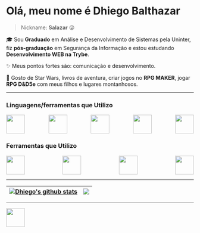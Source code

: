 # Olá, meu nome é Dhiego Balthazar
> Nickname: **Salazar** :stuck_out_tongue_closed_eyes:

🎓 Sou **Graduado** em Análise e Desenvolvimento de Sistemas pela Uninter, fiz **pós-graduação** em Segurança da Informação e estou estudando **Desenvolvimento WEB na Trybe**.

✨ Meus pontos fortes são: comunicação e desenvolvimento.

🎲 Gosto de Star Wars, livros de aventura, criar jogos no **RPG MAKER**, jogar **RPG D&D5e** com meus filhos e lugares montanhosos.

<hr>

### Linguagens/ferramentas que Utilizo

<div style="display: flex; justify-content: space-between; width: 100%;">
<img src="https://cdn.jsdelivr.net/gh/devicons/devicon/icons/html5/html5-plain-wordmark.svg" width="50px"/>

<img src="https://cdn.jsdelivr.net/gh/devicons/devicon/icons/css3/css3-plain-wordmark.svg" width="50px"/>
          
<img src="https://cdn.jsdelivr.net/gh/devicons/devicon/icons/php/php-plain.svg" width="50px"/>

<img src="https://cdn.jsdelivr.net/gh/devicons/devicon/icons/javascript/javascript-plain.svg" width="50px"/>
          
<img src="https://cdn.jsdelivr.net/gh/devicons/devicon/icons/codeigniter/codeigniter-plain-wordmark.svg" width="50px"/>
          
</div>

### Ferramentas que Utilizo

<div style="display: flex; justify-content: space-between; width: 100%;">

<img src="https://cdn.jsdelivr.net/gh/devicons/devicon/icons/codeigniter/codeigniter-plain-wordmark.svg" width="50px"/>

<img src="https://cdn.jsdelivr.net/gh/devicons/devicon/icons/git/git-plain.svg"  width="50px"/>

<img src="https://cdn.jsdelivr.net/gh/devicons/devicon/icons/mysql/mysql-original.svg" width="50px"/>
          
<img src="https://cdn.jsdelivr.net/gh/devicons/devicon/icons/slack/slack-original.svg" width="50px"/>         

          
</div>

<hr>
                    
| <a href="https://github.com/dhiegobalthazarsousa"><img align="center" src="https://github-readme-stats.vercel.app/api?username=dhiegobalthazarsousa&show_icons=true&include_all_commits=true&theme=buefy&hide_border=true" alt="Dhiego's github stats" /></a> | <a href="https://github.com/dhiegobalthazarsousa"><img align="center" src="https://github-readme-stats.vercel.app/api/top-langs/?username=dhiegobalthazarsousa&layout=compact&theme=buefy&hide_border=true" /></a> |
| ------------- | ------------- |

<hr>

<a href="https://www.linkedin.com/in/dhiego-balthazar/" target="_blank"><img src="https://cdn.jsdelivr.net/gh/devicons/devicon/icons/linkedin/linkedin-original.svg" width="50px" /></a>

